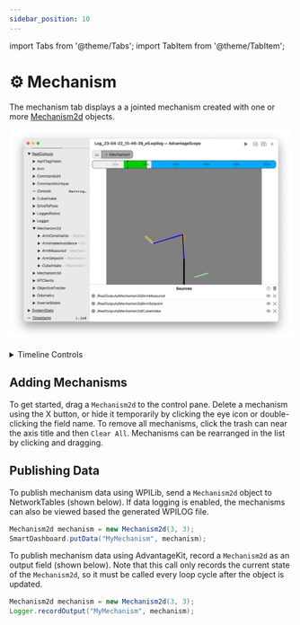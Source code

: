 ```yaml
---
sidebar_position: 10
---
```


import Tabs from '@theme/Tabs';
import TabItem from '@theme/TabItem';

# ⚙️ Mechanism

The mechanism tab displays a a jointed mechanism created with one or more [Mechanism2d](https://docs.wpilib.org/en/stable/docs/software/dashboards/glass/mech2d-widget.html) objects.

![Overview of mechanism tab](./img/mechanism-1.png)

<details>
<summary>Timeline Controls</summary>

The timeline is used to control playback and visualization. Clicking on the timeline selects a time, and right-clicking deselects it. The selected time is synchronized across all tabs, making it easy to quickly find this location in other views.

The green sections of the timeline indicate when the robot is autonomous, and the blue sections indicate when the robot is teleoperated.

To zoom, place the cursor over the timeline and scroll up or down. A range can also be selecting by clicking and dragging while holding `Shift`. Move left and right by scrolling horizontally (on supported devices), or by clicking and dragging on the timeline. When connected live, scrolling to the left unlocks from the current time, and scrolling all the way to the right locks to the current time again.

![Timeline](./img/timeline.png)

</details>

## Adding Mechanisms

To get started, drag a `Mechanism2d` to the control pane. Delete a mechanism using the X button, or hide it temporarily by clicking the eye icon or double-clicking the field name. To remove all mechanisms, click the trash can near the axis title and then `Clear All`. Mechanisms can be rearranged in the list by clicking and dragging.

## Publishing Data

<Tabs groupId="library">
<TabItem value="wpilib" label="WPILib" default>

To publish mechanism data using WPILib, send a `Mechanism2d` object to NetworkTables (shown below). If data logging is enabled, the mechanisms can also be viewed based the generated WPILOG file.

```java
Mechanism2d mechanism = new Mechanism2d(3, 3);
SmartDashboard.putData("MyMechanism", mechanism);
```

</TabItem>
<TabItem value="advantagekit" label="AdvantageKit">

To publish mechanism data using AdvantageKit, record a `Mechanism2d` as an output field (shown below). Note that this call only records the current state of the `Mechanism2d`, so it must be called every loop cycle after the object is updated.

```java
Mechanism2d mechanism = new Mechanism2d(3, 3);
Logger.recordOutput("MyMechanism", mechanism);
```

</TabItem>
</Tabs>
